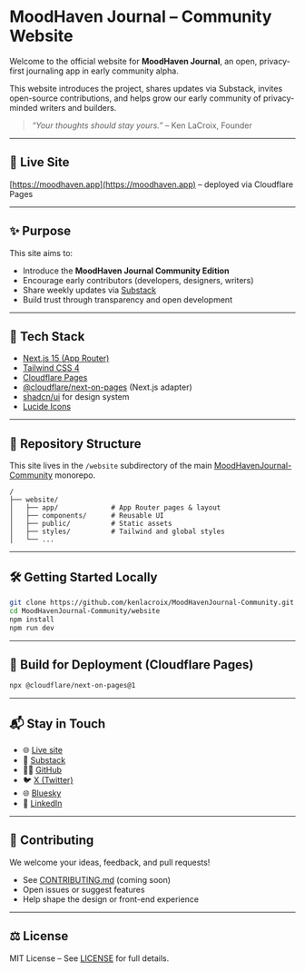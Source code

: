 # MoodHaven Journal – Community Website

Welcome to the official website for **MoodHaven Journal**, an open, privacy-first journaling app in early community alpha.

This website introduces the project, shares updates via Substack, invites open-source contributions, and helps grow our early community of privacy-minded writers and builders.

> _“Your thoughts should stay yours.”_ – Ken LaCroix, Founder

---

## 🚀 Live Site

[https://moodhaven.app](https://moodhaven.app) – deployed via Cloudflare Pages

---

## ✨ Purpose

This site aims to:

- Introduce the **MoodHaven Journal Community Edition**
- Encourage early contributors (developers, designers, writers)
- Share weekly updates via [Substack](https://moodhaven.substack.com/)
- Build trust through transparency and open development

---

## 🧱 Tech Stack

- [Next.js 15 (App Router)](https://nextjs.org/docs)  
- [Tailwind CSS 4](https://tailwindcss.com)  
- [Cloudflare Pages](https://pages.cloudflare.com/)  
- [@cloudflare/next-on-pages](https://github.com/cloudflare/next-on-pages) (Next.js adapter)  
- [shadcn/ui](https://ui.shadcn.com/) for design system  
- [Lucide Icons](https://lucide.dev/)  

---

## 📂 Repository Structure

This site lives in the `/website` subdirectory of the main [MoodHavenJournal-Community](https://github.com/kenlacroix/MoodHavenJournal-Community) monorepo.

```
/
├── website/
│   ├── app/             # App Router pages & layout
│   ├── components/      # Reusable UI
│   ├── public/          # Static assets
│   ├── styles/          # Tailwind and global styles
│   └── ...
```

---

## 🛠️ Getting Started Locally

```bash
git clone https://github.com/kenlacroix/MoodHavenJournal-Community.git
cd MoodHavenJournal-Community/website
npm install
npm run dev
```

---

## 🧪 Build for Deployment (Cloudflare Pages)

```bash
npx @cloudflare/next-on-pages@1
```

---

## 📬 Stay in Touch

- 🌐 [Live site](https://moodhaven.app)  
- 📰 [Substack](https://moodhaven.substack.com/)  
- 🧑‍💻 [GitHub](https://github.com/kenlacroix/MoodHavenJournal-Community)  
- 🐦 [X (Twitter)](https://x.com/moodhavenapp)  
- 🌐 [Bluesky](https://bsky.app/profile/moodhavenapp.bsky.social)  
- 🔗 [LinkedIn](https://www.linkedin.com/company/moodhavenapp/)

---

## 🤝 Contributing

We welcome your ideas, feedback, and pull requests!

- See [CONTRIBUTING.md](../CONTRIBUTING.md) (coming soon)
- Open issues or suggest features
- Help shape the design or front-end experience

---

## ⚖️ License

MIT License – See [LICENSE](../LICENSE) for full details.
